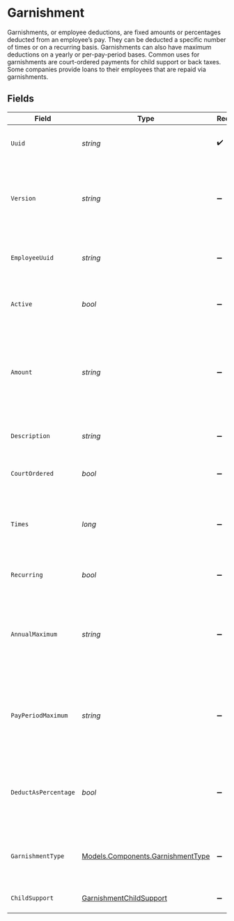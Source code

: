# Garnishment

Garnishments, or employee deductions, are fixed amounts or percentages deducted from an employee’s pay. They can be deducted a specific number of times or on a recurring basis. Garnishments can also have maximum deductions on a yearly or per-pay-period bases. Common uses for garnishments are court-ordered payments for child support or back taxes. Some companies provide loans to their employees that are repaid via garnishments.


## Fields

| Field                                                                                                                                                             | Type                                                                                                                                                              | Required                                                                                                                                                          | Description                                                                                                                                                       |
| ----------------------------------------------------------------------------------------------------------------------------------------------------------------- | ----------------------------------------------------------------------------------------------------------------------------------------------------------------- | ----------------------------------------------------------------------------------------------------------------------------------------------------------------- | ----------------------------------------------------------------------------------------------------------------------------------------------------------------- |
| `Uuid`                                                                                                                                                            | *string*                                                                                                                                                          | :heavy_check_mark:                                                                                                                                                | The UUID of the garnishment in Gusto.                                                                                                                             |
| `Version`                                                                                                                                                         | *string*                                                                                                                                                          | :heavy_minus_sign:                                                                                                                                                | The current version of the object. See the [versioning guide](https://docs.gusto.com/embedded-payroll/docs/idempotency) for information on how to use this field. |
| `EmployeeUuid`                                                                                                                                                    | *string*                                                                                                                                                          | :heavy_minus_sign:                                                                                                                                                | The UUID of the employee to which this garnishment belongs.                                                                                                       |
| `Active`                                                                                                                                                          | *bool*                                                                                                                                                            | :heavy_minus_sign:                                                                                                                                                | Whether or not this garnishment is currently active.                                                                                                              |
| `Amount`                                                                                                                                                          | *string*                                                                                                                                                          | :heavy_minus_sign:                                                                                                                                                | The amount of the garnishment. Either a percentage or a fixed dollar amount. Represented as a float, e.g. "8.00".                                                 |
| `Description`                                                                                                                                                     | *string*                                                                                                                                                          | :heavy_minus_sign:                                                                                                                                                | The description of the garnishment.                                                                                                                               |
| `CourtOrdered`                                                                                                                                                    | *bool*                                                                                                                                                            | :heavy_minus_sign:                                                                                                                                                | Whether the garnishment is court ordered.                                                                                                                         |
| `Times`                                                                                                                                                           | *long*                                                                                                                                                            | :heavy_minus_sign:                                                                                                                                                | The number of times to apply the garnishment. Ignored if recurring is true.                                                                                       |
| `Recurring`                                                                                                                                                       | *bool*                                                                                                                                                            | :heavy_minus_sign:                                                                                                                                                | Whether the garnishment should recur indefinitely.                                                                                                                |
| `AnnualMaximum`                                                                                                                                                   | *string*                                                                                                                                                          | :heavy_minus_sign:                                                                                                                                                | The maximum deduction per annum. A null value indicates no maximum. Represented as a float, e.g. "200.00".                                                        |
| `PayPeriodMaximum`                                                                                                                                                | *string*                                                                                                                                                          | :heavy_minus_sign:                                                                                                                                                | The maximum deduction per pay period. A null value indicates no maximum. Represented as a float, e.g. "16.00".                                                    |
| `DeductAsPercentage`                                                                                                                                              | *bool*                                                                                                                                                            | :heavy_minus_sign:                                                                                                                                                | Whether the amount should be treated as a percentage to be deducted per pay period.                                                                               |
| `GarnishmentType`                                                                                                                                                 | [Models.Components.GarnishmentType](../../Models/Components/GarnishmentType.md)                                                                                   | :heavy_minus_sign:                                                                                                                                                | The specific type of garnishment for court ordered garnishments.                                                                                                  |
| `ChildSupport`                                                                                                                                                    | [GarnishmentChildSupport](../../Models/Components/GarnishmentChildSupport.md)                                                                                     | :heavy_minus_sign:                                                                                                                                                | Additional child support order details                                                                                                                            |
